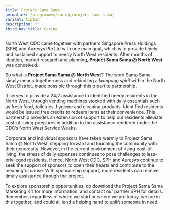 ```yaml
---
title: Project Sama Sama
permalink: /programmes/caring/project-sama-sama/
variant: tiptap
description: ""
third_nav_title: Caring
---
```

<p>North West CDC came together with partners Singapore Press Holdings (SPH)
and Auresys Pte Ltd with one main goal, which is to provide timely and
sustained support to needy North West residents. After months of ideation,
market research and planning, <strong>Project Sama Sama @ North West</strong> was
conceived.</p>
<p>So what is <strong>Project Sama Sama @ North West</strong>? The word Sama
Sama simply means togetherness and rekindling a <em>kampung spirit </em>within
the North West District, made possible through this tripartite partnership.</p>
<p>It serves to provide a 24/7 assistance to identified needy residents in
the North West, through vending machines stocked with daily essentials
such as fresh food, toiletries, hygiene and cleaning products. Identified
residents would be issued free credits to redeem items at their convenience.
This partnership provides an extension of support to help our residents
alleviate cost-of-living pressures in addition to the assistance rendered
under the CDC’s North West Service Weeks.</p>
<p>Corporate and individual sponsors have taken warmly to Project Sama Sama
@ North West, stepping forward and touching the community with their generosity.
However, in the current environment of rising cost-of-living, the stress
of daily expenses continues to pose challenges to less-privileged residents.
Hence, North West CDC, SPH and Auresys continue to seek the support of
sponsors to open their hearts and contribute to the meaningful cause. With
sponsorship support, more residents can receive timely assistance through
the project. &nbsp;</p>
<p>To explore sponsorship opportunities, do download the Project Sama Sama
Marketing Kit for more information, and contact our partner SPH for details.
Remember, regardless of where we start or where we are today, we are in
this together, and could all lend a helping hand to uplift someone in need.</p>